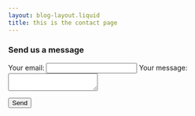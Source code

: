 ```yaml
---
layout: blog-layout.liquid
title: this is the contact page
---
```


<h3 class="row flex-center margin-bottom-large">Send us a message</h3>
<div class="row flex-center">
<form
  action="https://formspree.io/xvowydar"
  method="POST"
>
  <label>
    Your email:
    <input type="text" name="_replyto">
  </label>
  <label>
    Your message:
    <textarea name="message"></textarea>
  </label>

  <!-- your other form fields go here -->

<button type="submit">Send</button>

</form>
</div>
